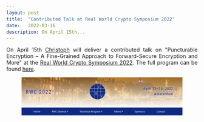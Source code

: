 ```yaml
---
layout: post
title:  "Contributed Talk at Real World Crypto Symposium 2022"
date:   2022-03-16
description: On April 15th...
---
```


<p class="blockquote" align="justify">On April 15th <a href="https://christophstriecks.com/" target="_blank">Christoph</a> will deliver a contributed talk on "Puncturable Encryption – A Fine-Grained Approach to Forward-Secure Encryption and More" at the <a href="https://rwc.iacr.org/2022" target="_blank">Real World Crypto Symposium 2022</a>. The full program can be found <a href="https://rwc.iacr.org/2022/program.php" target="_blank">here</a>.</p>

<figure>
    <a href="#img1" id="img1s">
      <img src="/assets/img/RWC2022.png" width="640px" />
  </a>
  <!-- lightbox container hidden with CSS -->
  <a href="#img1s" class="lightbox" id="img1">
      <span style="background-image: url('/assets/img/RWC2022.png')"></span>
  </a>
</figure>


